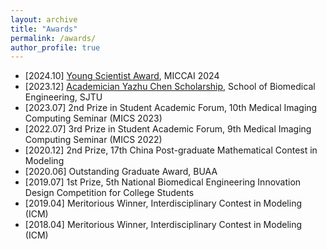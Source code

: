 ```yaml
---
layout: archive
title: "Awards"
permalink: /awards/
author_profile: true
---
```



- \[2024.10\] [Young Scientist Award](https://miccai.org/index.php/about-miccai/awards/best-paper-award-and-young-scientist-award/), MICCAI 2024
- \[2023.12\] [Academician Yazhu Chen Scholarship](https://bme.sjtu.edu.cn/Web/Show/3306), School of Biomedical Engineering, SJTU
- \[2023.07\] 2nd Prize in Student Academic Forum, 10th Medical Imaging Computing Seminar (MICS 2023)
- \[2022.07\] 3rd Prize in Student Academic Forum, 9th Medical Imaging Computing Seminar (MICS 2022)
- \[2020.12\] 2nd Prize, 17th China Post-graduate Mathematical Contest in Modeling
- \[2020.06\] Outstanding Graduate Award, BUAA
- \[2019.07\] 1st Prize, 5th National Biomedical Engineering Innovation Design Competition for College Students
- \[2019.04\] Meritorious Winner, Interdisciplinary Contest in Modeling (ICM)
- \[2018.04\] Meritorious Winner, Interdisciplinary Contest in Modeling (ICM)